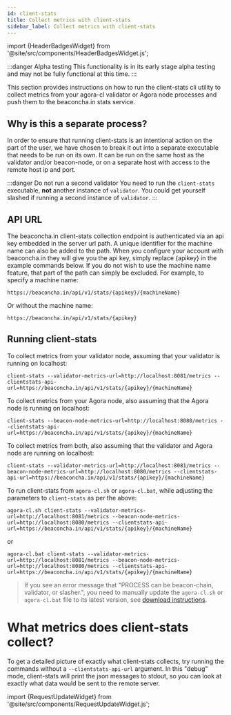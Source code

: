 ```yaml
---
id: client-stats
title: Collect metrics with client-stats
sidebar_label: Collect metrics with client-stats
---
```


import {HeaderBadgesWidget} from '@site/src/components/HeaderBadgesWidget.js';

<HeaderBadgesWidget />

:::danger Alpha testing
This functionality is in its early stage alpha testing and may not be fully functional at this time.
:::

This section provides instructions on how to run the client-stats cli utility to collect metrics from your agora-cl validator or Agora node processes and push them to the beaconcha.in stats service.

## Why is this a separate process?

In order to ensure that running client-stats is an intentional action on the part of the user, we have chosen to break it out into a separate executable that needs to be run on its own. It can be run on the same host as the validator and/or beacon-node, or on a separate host with access to the remote host ip and port.

:::danger Do not run a second validator
You need to run the `client-stats` executable, **not** another instance of `validator`. You could get yourself slashed if running a second instance of `validator`.
:::

## API URL
The beaconcha.in client-stats collection endpoint is authenticated via an api key embedded in the server url path. A unique identifier for the machine name can also be added to the path. When you configure your account with beaconcha.in they will give you the api key, simply replace {apikey} in the example commands below. If you do not wish to use the machine name feature, that part of the path can simply be excluded. For example, to specify a machine name:

`https://beaconcha.in/api/v1/stats/{apikey}/{machineName}`

Or without the machine name:

`https://beaconcha.in/api/v1/stats/{apikey}`

## Running client-stats

To collect metrics from your validator node, assuming that your validator is running on localhost:

`client-stats --validator-metrics-url=http://localhost:8081/metrics --clientstats-api-url=https://beaconcha.in/api/v1/stats/{apikey}/{machineName}`

To collect metrics from your Agora node, also assuming that the Agora node is running on localhost:

`client-stats --beacon-node-metrics-url=http://localhost:8080/metrics --clientstats-api-url=https://beaconcha.in/api/v1/stats/{apikey}/{machineName}`

To collect metrics from both, also assuming that the validator and Agora node are running on localhost:

`client-stats --validator-metrics-url=http://localhost:8081/metrics --beacon-node-metrics-url=http://localhost:8080/metrics --clientstats-api-url=https://beaconcha.in/api/v1/stats/{apikey}/{machineName}`

To run client-stats from `agora-cl.sh` or `agora-cl.bat`, while adjusting the parameters to `client-stats` as per the above:

`agora-cl.sh client-stats --validator-metrics-url=http://localhost:8081/metrics --beacon-node-metrics-url=http://localhost:8080/metrics --clientstats-api-url=https://beaconcha.in/api/v1/stats/{apikey}/{machineName}`

or

`agora-cl.bat client-stats --validator-metrics-url=http://localhost:8081/metrics --beacon-node-metrics-url=http://localhost:8080/metrics --clientstats-api-url=https://beaconcha.in/api/v1/stats/{apikey}/{machineName}`

> If you see an error message that "PROCESS can be beacon-chain, validator, or slasher.", you need to manually update the `agora-cl.sh` or `agora-cl.bat` file to
> its latest version, see [download instructions](https://docs.prylabs.network/docs/install/install-with-script).

# What metrics does client-stats collect?

To get a detailed picture of exactly what client-stats collects, try running the commands without a `--clientstats-api-url` argument. In this "debug" mode, client-stats will print the json messages to stdout, so you can look at exactly what data would be sent to the remote server.

import {RequestUpdateWidget} from '@site/src/components/RequestUpdateWidget.js';

<RequestUpdateWidget />

